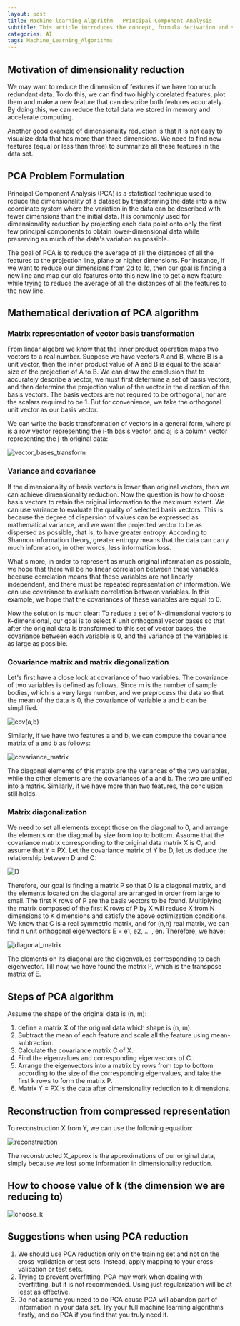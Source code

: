 ```yaml
---
layout: post
title: Machine learning Algorithm - Principal Component Analysis
subtitle: This article introduces the concept, formula derivation and suggestions of principal component analysis.
categories: AI
tags: Machine_Learning_Algorithms
---
```


## Motivation of dimensionality reduction

We may want to reduce the dimension of features if we have too much redundant data. To do this, we can find two highly corelated features, plot them and make a new feature that can describe both features accurately. By doing this, we can reduce the total data we stored in memory and accelerate computing.

Another good example of dimensionality reduction is that it is not easy to visualize data that has more than three dimensions. We need to find new features (equal or less than three) to summarize all these features in the data set.

## PCA Problem Formulation

Principal Component Analysis (PCA) is a statistical technique used to reduce the dimensionality of a dataset by transforming the data into a new coordinate system where the variation in the data can be described with fewer dimensions than the initial data. It is commonly used for dimensionality reduction by projecting each data point onto only the first few principal components to obtain lower-dimensional data while preserving as much of the data's variation as possible.

The goal of PCA is to reduce the average of all the distances of all the features to the projection line, plane or higher dimensions. For instance, if we want to reduce our dimensions from 2d to 1d, then our goal is finding a new line and map our old features onto this new line to get a new feature while trying to reduce the average of all the distances of all the features to the new line.

## Mathematical derivation of PCA algorithm

### Matrix representation of vector basis transformation

From linear algebra we know that the inner product operation maps two vectors to a real number. Suppose we have vectors A and B, where B is a unit vector, then the inner product value of A and B is equal to the scalar size of the projection of A to B. We can draw the conclusion that to accurately describe a vector, we must first determine a set of basis vectors, and then determine the projection value of the vector in the direction of the basis vectors. The basis vectors are not required to be orthogonal, nor are the scalars required to be 1. But for convenience, we take the orthogonal unit vector as our basis vector.

We can write the basis transformation of vectors in a general form, where pi is a row vector representing the i-th basis vector, and aj is a column vector representing the j-th original data:

![vector_bases_transform](https://ruichenqi.github.io/assets/images/AI/2/vector_bases_transform.png)

### Variance and covariance

If the dimensionality of basis vectors is lower than original vectors, then we can achieve dimensionality reduction. Now the question is how to choose basis vectors to retain the original information to the maximum extent. We can use variance to evaluate the quality of selected basis vectors. This is because the degree of dispersion of values can be expressed as mathematical variance, and we want the projected vector to be as dispersed as possible, that is, to have greater entropy. According to Shannon information theory, greater entropy means that the data can carry much information, in other words, less information loss.

What's more, in order to represent as much original information as possible, we hope that there will be no linear correlation between these variables, because correlation means that these variables are not linearly independent, and there must be repeated representation of information. We can use covariance to evaluate correlation between variables. In this example, we hope that the covariances of these variables are equal to 0.

Now the solution is much clear: To reduce a set of N-dimensional vectors to K-dimensional, our goal is to select K unit orthogonal vector bases so that after the original data is transformed to this set of vector bases, the covariance between each variable is 0, and the variance of the variables is as large as possible.

### Covariance matrix and matrix diagonalization

Let's first have a close look at covariance of two variables. The covariance of two variables is defined as follows. Since m is the number of sample bodies, which is a very large number, and we preprocess the data so that the mean of the data is 0, the covariance of variable a and b can be simplified.

![cov(a,b)](https://ruichenqi.github.io/assets/images/AI/2/cov(a,b).png)

Similarly, if we have two features a and b, we can compute the covariance matrix of a and b as follows:

![covariance_matrix](https://ruichenqi.github.io/assets/images/AI/2/covariance_matrix.png)

The diagonal elements of this matrix are the variances of the two variables, while the other elements are the covariances of a and b. The two are unified into a matrix. Similarly, if we have more than two features, the conclusion still holds.

### Matrix diagonalization

We need to set all elements except those on the diagonal to 0, and arrange the elements on the diagonal by size from top to bottom. Assume that the covariance matrix corresponding to the original data matrix X is C, and assume that Y = PX. Let the covariance matrix of Y be D, let us deduce the relationship between D and C:

![D](https://ruichenqi.github.io/assets/images/AI/2/D.png)

Therefore, our goal is finding a matrix P so that D is a diagonal matrix, and the elements located on the diagonal are arranged in order from large to small. The first K rows of P are the basis vectors to be found. Multiplying the matrix composed of the first K rows of P by X will reduce X from N dimensions to K dimensions and satisfy the above optimization conditions. We know that C is a real symmetric matrix, and for (n,n) real matrix, we can find n unit orthogonal eigenvectors E = e1, e2, ... , en. Therefore, we have:

![diagonal_matrix](https://ruichenqi.github.io/assets/images/AI/2/diagonal_matrix.png)

The elements on its diagonal are the eigenvalues corresponding to each eigenvector. Till now, we have found the matrix P, which is the transpose matrix of E.

## Steps of PCA algorithm
Assume the shape of the original data is (n, m):
1. define a matrix X of the original data which shape is (n, m).
2. Subtract the mean of each feature and scale all the feature using mean-subtraction.
3. Calculate the covariance matrix C of X.
4. Find the eigenvalues and corresponding eigenvectors of C.
5. Arrange the eigenvectors into a matrix by rows from top to bottom according to the size of the corresponding eigenvalues, and take the first k rows to form the matrix P.
6. Matrix Y = PX is the data after dimensionality reduction to k dimensions.

## Reconstruction from compressed representation

To reconstruction X from Y, we can use the following equation:

![reconstruction](https://ruichenqi.github.io/assets/images/AI/2/reconstruction.png)

The reconstructed X_approx is the approximations of our original data, simply because we lost some information in dimensionality reduction.

## How to choose value of k (the dimension we are reducing to)

![choose_k](https://ruichenqi.github.io/assets/images/AI/2/choose_k.png)

## Suggestions when using PCA reduction

1. We should use PCA reduction only on the training set and not on the cross-validation or test sets. Instead, apply mapping to your cross-validation or test sets.
2. Trying to prevent overfitting. PCA may work when dealing with overfitting, but it is not recommended. Using just regularization will be at least as effective.
3. Do not assume you need to do PCA cause PCA will abandon part of information in your data set. Try your full machine learning algorithms firstly, and do PCA if you find that you truly need it.